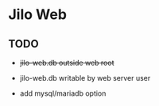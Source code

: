 # Jilo Web

## TODO

- ~~jilo-web.db outside web root~~

- jilo-web.db writable by web server user

- add mysql/mariadb option
